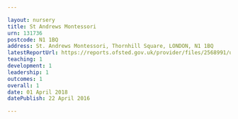 ```yaml
---

layout: nursery
title: St Andrews Montessori
urn: 131736
postcode: N1 1BQ
address: St. Andrews Montessori, Thornhill Square, LONDON, N1 1BQ
latestReportUrl: https://reports.ofsted.gov.uk/provider/files/2568991/urn/131736.pdf
teaching: 1
development: 1
leadership: 1
outcomes: 1
overall: 1
date: 01 April 2018 
datePublish: 22 April 2016

---
```

